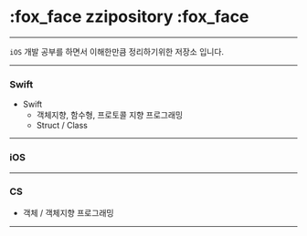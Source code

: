 # :fox_face zzipository :fox_face
---
`iOS` 개발 공부를 하면서 이해한만큼 정리하기위한 저장소 입니다. 

***

### Swift
- Swift
    - 객체지향, 함수형, 프로토콜 지향 프로그래밍
    - Struct / Class
---
### iOS

---
### CS
 - 객체 / 객체지향 프로그래밍

---
